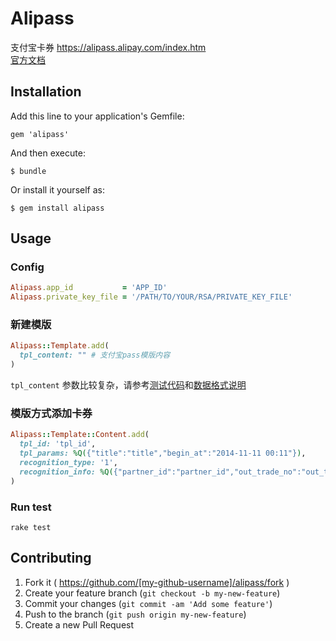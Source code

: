 # Alipass

支付宝卡券 https://alipass.alipay.com/index.htm  
[官方文档](https://openhome.alipay.com/doc/docIndex.htm?url=https://openhome.alipay.com/doc/viewKbDoc.htm?key=236698&type=cat)

## Installation

Add this line to your application's Gemfile:

    gem 'alipass'

And then execute:

    $ bundle

Or install it yourself as:

    $ gem install alipass

## Usage

### Config

```ruby
Alipass.app_id           = 'APP_ID'
Alipass.private_key_file = '/PATH/TO/YOUR/RSA/PRIVATE_KEY_FILE'
```

### 新建模版

```ruby
Alipass::Template.add(
  tpl_content: "" # 支付宝pass模版内容
)
```

`tpl_content` 参数比较复杂，请参考[测试代码](https://github.com/HungYuHei/alipass/blob/master/spec/alipass/template_spec.rb)和[数据格式说明](https://openhome.alipay.com/doc/docIndex.htm?url=https://openhome.alipay.com/doc/viewKbDoc.htm?key=236698_261970&type=info)

### 模版方式添加卡券

```ruby
Alipass::Template::Content.add(
  tpl_id: 'tpl_id',
  tpl_params: %Q({"title":"title","begin_at":"2014-11-11 00:11"}),
  recognition_type: '1',
  recognition_info: %Q({"partner_id":"partner_id","out_trade_no":"out_trade_no"})
)
```

### Run test

```
rake test
```

## Contributing

1. Fork it ( https://github.com/[my-github-username]/alipass/fork )
2. Create your feature branch (`git checkout -b my-new-feature`)
3. Commit your changes (`git commit -am 'Add some feature'`)
4. Push to the branch (`git push origin my-new-feature`)
5. Create a new Pull Request
